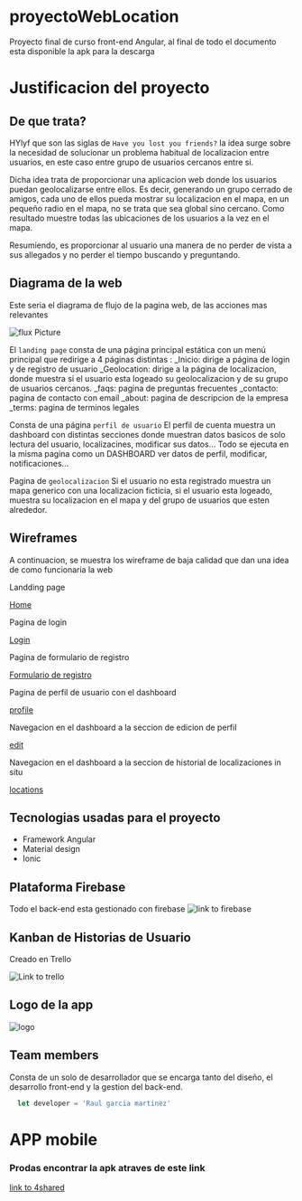# proyectoWebLocation

Proyecto final de curso front-end Angular, al final de todo el documento esta disponible la apk para la descarga


# Justificacion del proyecto

## De que trata?
HYlyf que son las siglas de `Have you lost you friends?` la idea surge sobre la necesidad de solucionar un problema habitual de localizacion entre usuarios, en este caso entre grupo de usuarios cercanos entre si. 

Dicha idea trata de proporcionar una aplicacion web donde los usuarios puedan geolocalizarse entre ellos. Es decir, generando un grupo cerrado de amigos, cada uno de ellos pueda mostrar su localizacion en el mapa, en un pequeño radio en el mapa, no se trata que sea global sino cercano.
Como resultado muestre todas las ubicaciones de los usuarios a la vez en el mapa.

Resumiendo, es proporcionar al usuario una manera de no perder de vista a sus allegados y no perder el tiempo buscando y preguntando.




## Diagrama de la web
Este seria el diagrama de flujo de la pagina web, de las acciones mas relevantes

![flux Picture](https://i.imgur.com/XIq9XS6.png)

El `landing page` consta de una página principal estática con un menú principal que redirige  a 4 páginas  distintas :
_Inicio: dirige a página de login y de registro de usuario
_Geolocation: dirige a la página de localizacion, donde muestra si el usuario esta logeado su geolocalizacion y de su grupo de usuarios cercanos.
_faqs:  pagina de preguntas frecuentes 
_contacto:  pagina de contacto con email
_about:  pagina de descripcion de la empresa
_terms:  pagina de terminos legales



Consta de una página `perfil de usuario`
El perfil de cuenta muestra un dashboard con distintas secciones  donde muestran datos basicos de solo lectura del usuario, localizacines, modificar sus datos...
Todo se ejecuta en la misma pagina como un DASHBOARD ver datos de perfil, modificar,  notificaciones...

Pagina de `geolocalizacion`
Si el usuario no esta registrado muestra un mapa generico con una localizacion ficticia, si el usuario esta logeado, muestra su localizacion en el mapa  y del grupo de usuarios que esten alrededor.

## Wireframes

A continuacion, se muestra los wireframe de baja calidad que dan una idea de como  funcionaria la web

Landding page

[Home](https://i.imgur.com/QvWWEYx.png)



Pagina de login

[Login](https://i.imgur.com/Ayyww8X.png)



Pagina de formulario de registro

[Formulario de registro](https://i.imgur.com/jQH2rIV.png)



Pagina de perfil de usuario con el dashboard

[profile](https://i.imgur.com/cIcsXC3.png)



Navegacion en el dashboard a la seccion de edicion de perfil

[edit](https://i.imgur.com/LkemkmW.png)



Navegacion en el dashboard a la seccion de historial de localizaciones in situ

[locations](https://i.imgur.com/R8K4lTA.png)

## Tecnologias usadas para el proyecto

- Framework Angular
- Material design
- Ionic

## Plataforma Firebase

Todo el back-end esta gestionado con firebase
![link to firebase](https://firebase.google.com/)

## Kanban de Historias de Usuario

Creado en Trello

![Link to trello](https://trello.com/b/8HnYf22w/proyecto-web-angular)

## Logo de la app


![logo](https://i.imgur.com/ysNctfO.png)

## Team members

Consta de un solo de desarrollador que se encarga tanto del diseño, el desarrollo front-end y la gestion del back-end.

```javascript
  let developer = 'Raul garcia martinez'
```

# APP mobile
### Prodas encontrar la apk atraves de este link

[link to 4shared](https://www.4shared.com/mobile/lyNqzuCyiq/app-Hylyf.html)
